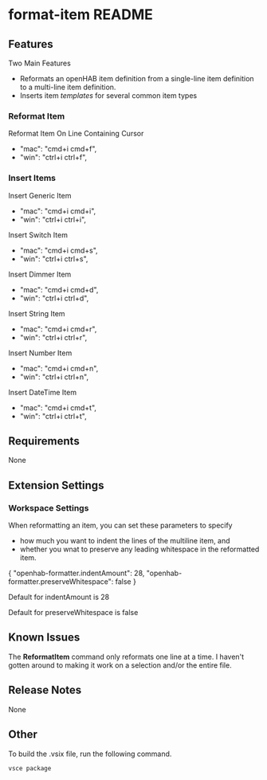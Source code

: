 # format-item README

## Features

Two Main Features
* Reformats an openHAB item definition from a single-line item definition to a multi-line item definition.
* Inserts item *templates* for several common item types

### Reformat Item

Reformat Item On Line Containing Cursor
* "mac": "cmd+i cmd+f",
* "win": "ctrl+i ctrl+f",

### Insert Items

Insert Generic Item
* "mac": "cmd+i cmd+i",
* "win": "ctrl+i ctrl+i",

Insert Switch Item
* "mac": "cmd+i cmd+s",
* "win": "ctrl+i ctrl+s",

Insert Dimmer Item
* "mac": "cmd+i cmd+d",
* "win": "ctrl+i ctrl+d",

Insert String Item
* "mac": "cmd+i cmd+r",
* "win": "ctrl+i ctrl+r",

Insert Number Item
* "mac": "cmd+i cmd+n",
* "win": "ctrl+i ctrl+n",

Insert DateTime Item
* "mac": "cmd+i cmd+t",
* "win": "ctrl+i ctrl+t",

## Requirements

None

## Extension Settings

### Workspace Settings

When reformatting an item, you can set these parameters to specify
* how much you want to indent the lines of the multiline item, and
* whether you wnat to preserve any leading whitespace in the reformatted item.

{
    "openhab-formatter.indentAmount": 28,
    "openhab-formatter.preserveWhitespace": false
}

Default for indentAmount is 28

Default for preserveWhitespace is false

## Known Issues

The **ReformatItem** command only reformats one line at a time. I haven't gotten around to making it work on a selection and/or the entire file.

## Release Notes

None

## Other

To build the .vsix file, run the following command.

```
vsce package
```
